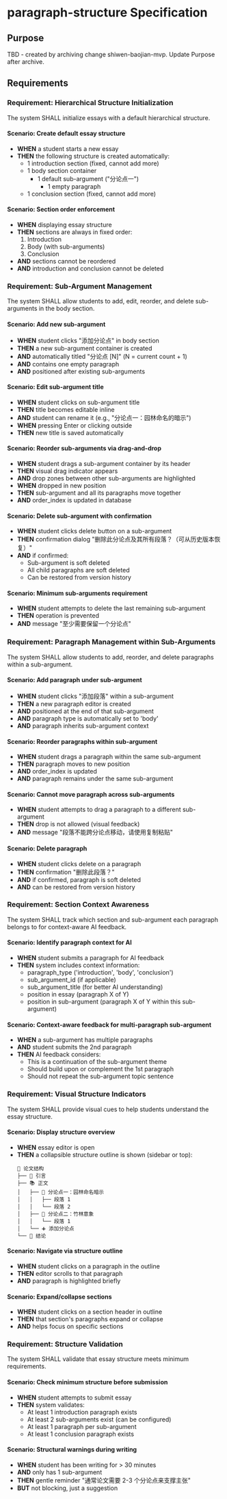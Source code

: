 # paragraph-structure Specification

## Purpose
TBD - created by archiving change shiwen-baojian-mvp. Update Purpose after archive.
## Requirements
### Requirement: Hierarchical Structure Initialization
The system SHALL initialize essays with a default hierarchical structure.

#### Scenario: Create default essay structure
- **WHEN** a student starts a new essay
- **THEN** the following structure is created automatically:
  - 1 introduction section (fixed, cannot add more)
  - 1 body section container
    - 1 default sub-argument ("分论点一")
      - 1 empty paragraph
  - 1 conclusion section (fixed, cannot add more)

#### Scenario: Section order enforcement
- **WHEN** displaying essay structure
- **THEN** sections are always in fixed order:
  1. Introduction
  2. Body (with sub-arguments)
  3. Conclusion
- **AND** sections cannot be reordered
- **AND** introduction and conclusion cannot be deleted

### Requirement: Sub-Argument Management
The system SHALL allow students to add, edit, reorder, and delete sub-arguments in the body section.

#### Scenario: Add new sub-argument
- **WHEN** student clicks "添加分论点" in body section
- **THEN** a new sub-argument container is created
- **AND** automatically titled "分论点 [N]" (N = current count + 1)
- **AND** contains one empty paragraph
- **AND** positioned after existing sub-arguments

#### Scenario: Edit sub-argument title
- **WHEN** student clicks on sub-argument title
- **THEN** title becomes editable inline
- **AND** student can rename it (e.g., "分论点一：园林命名的暗示")
- **WHEN** pressing Enter or clicking outside
- **THEN** new title is saved automatically

#### Scenario: Reorder sub-arguments via drag-and-drop
- **WHEN** student drags a sub-argument container by its header
- **THEN** visual drag indicator appears
- **AND** drop zones between other sub-arguments are highlighted
- **WHEN** dropped in new position
- **THEN** sub-argument and all its paragraphs move together
- **AND** order_index is updated in database

#### Scenario: Delete sub-argument with confirmation
- **WHEN** student clicks delete button on a sub-argument
- **THEN** confirmation dialog "删除此分论点及其所有段落？（可从历史版本恢复）"
- **AND** if confirmed:
  - Sub-argument is soft deleted
  - All child paragraphs are soft deleted
  - Can be restored from version history

#### Scenario: Minimum sub-arguments requirement
- **WHEN** student attempts to delete the last remaining sub-argument
- **THEN** operation is prevented
- **AND** message "至少需要保留一个分论点"

### Requirement: Paragraph Management within Sub-Arguments
The system SHALL allow students to add, reorder, and delete paragraphs within a sub-argument.

#### Scenario: Add paragraph under sub-argument
- **WHEN** student clicks "添加段落" within a sub-argument
- **THEN** a new paragraph editor is created
- **AND** positioned at the end of that sub-argument
- **AND** paragraph type is automatically set to 'body'
- **AND** paragraph inherits sub-argument context

#### Scenario: Reorder paragraphs within sub-argument
- **WHEN** student drags a paragraph within the same sub-argument
- **THEN** paragraph moves to new position
- **AND** order_index is updated
- **AND** paragraph remains under the same sub-argument

#### Scenario: Cannot move paragraph across sub-arguments
- **WHEN** student attempts to drag a paragraph to a different sub-argument
- **THEN** drop is not allowed (visual feedback)
- **AND** message "段落不能跨分论点移动，请使用复制粘贴"

#### Scenario: Delete paragraph
- **WHEN** student clicks delete on a paragraph
- **THEN** confirmation "删除此段落？"
- **AND** if confirmed, paragraph is soft deleted
- **AND** can be restored from version history

### Requirement: Section Context Awareness
The system SHALL track which section and sub-argument each paragraph belongs to for context-aware AI feedback.

#### Scenario: Identify paragraph context for AI
- **WHEN** student submits a paragraph for AI feedback
- **THEN** system includes context information:
  - paragraph_type ('introduction', 'body', 'conclusion')
  - sub_argument_id (if applicable)
  - sub_argument_title (for better AI understanding)
  - position in essay (paragraph X of Y)
  - position in sub-argument (paragraph X of Y within this sub-argument)

#### Scenario: Context-aware feedback for multi-paragraph sub-argument
- **WHEN** a sub-argument has multiple paragraphs
- **AND** student submits the 2nd paragraph
- **THEN** AI feedback considers:
  - This is a continuation of the sub-argument theme
  - Should build upon or complement the 1st paragraph
  - Should not repeat the sub-argument topic sentence

### Requirement: Visual Structure Indicators
The system SHALL provide visual cues to help students understand the essay structure.

#### Scenario: Display structure overview
- **WHEN** essay editor is open
- **THEN** a collapsible structure outline is shown (sidebar or top):
  ```
  📄 论文结构
  ├── 📝 引言
  ├── 📚 正文
  │   ├── 📌 分论点一：园林命名暗示
  │   │   ├── 段落 1
  │   │   └── 段落 2
  │   ├── 📌 分论点二：竹林意象
  │   │   └── 段落 1
  │   └── ➕ 添加分论点
  └── 📝 结论
  ```

#### Scenario: Navigate via structure outline
- **WHEN** student clicks on a paragraph in the outline
- **THEN** editor scrolls to that paragraph
- **AND** paragraph is highlighted briefly

#### Scenario: Expand/collapse sections
- **WHEN** student clicks on a section header in outline
- **THEN** that section's paragraphs expand or collapse
- **AND** helps focus on specific sections

### Requirement: Structure Validation
The system SHALL validate that essay structure meets minimum requirements.

#### Scenario: Check minimum structure before submission
- **WHEN** student attempts to submit essay
- **THEN** system validates:
  - At least 1 introduction paragraph exists
  - At least 2 sub-arguments exist (can be configured)
  - At least 1 paragraph per sub-argument
  - At least 1 conclusion paragraph exists

#### Scenario: Structural warnings during writing
- **WHEN** student has been writing for > 30 minutes
- **AND** only has 1 sub-argument
- **THEN** gentle reminder "通常论文需要 2-3 个分论点来支撑主张"
- **BUT** not blocking, just a suggestion

